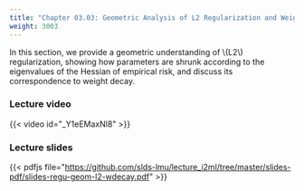 ```yaml
---
title: "Chapter 03.03: Geometric Analysis of L2 Regularization and Weight Decay"
weight: 3003
---
```

In this section, we provide a geometric understanding of \\(L2\\) regularization, showing how parameters are shrunk according to the eigenvalues of the Hessian of empirical risk, and discuss its correspondence to weight decay. 

<!--more-->

### Lecture video

{{< video id="_Y1eEMaxNl8" >}}

### Lecture slides

{{< pdfjs file="https://github.com/slds-lmu/lecture_i2ml/tree/master/slides-pdf/slides-regu-geom-l2-wdecay.pdf" >}}